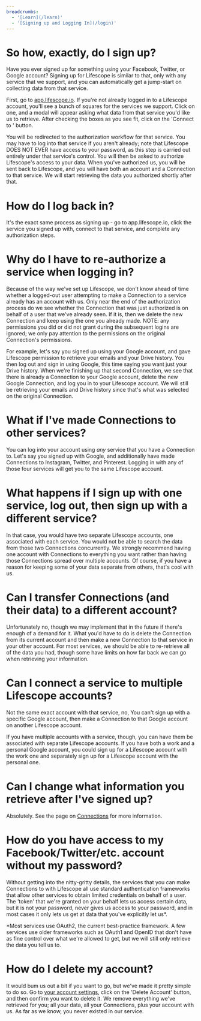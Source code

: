 ```yaml
---
breadcrumbs:
  - '[Learn](/learn)'
  - '[Signing up and Logging In](/login)'
---
```


# So how, exactly, do I sign up?

Have you ever signed up for something using your Facebook, Twitter, or Google account?
Signing up for Lifescope is similar to that, only with any service that we support, and you can automatically get a jump-start on collecting data from that service.

First, go to [app.lifescope.io](https://app.lifescope.io).
If you're not already logged in to a Lifescope account, you'll see a bunch of squares for the services we support.
Click on one, and a modal will appear asking what data from that service you'd like us to retrieve.
After checking the boxes as you see fit, click on the 'Connect to <Service>' button.

You will be redirected to the authorization workflow for that service.
You may have to log into that service if you aren't already; note that Lifescope DOES NOT EVER have access to your password, as this step is carried out entirely under that service's control.
You will then be asked to authorize Lifescope's access to your data.
When you've authorized us, you will be sent back to Lifescope, and you will have both an account and a Connection to that service.
We will start retrieving the data you authorized shortly after that.

# How do I log back in?

It's the exact same process as signing up - go to app.lifescope.io, click the service you signed up with, connect to that service, and complete any authorization steps.

# Why do I have to re-authorize a service when logging in?

Because of the way we've set up Lifescope, we don't know ahead of time whether a logged-out user attempting to make a Connection to a service already has an account with us.
Only near the end of the authorization process do we see whether the Connection that was just authorized is on behalf of a user that we've already seen.
If it is, then we delete the new Connection and keep using the one you already made.
NOTE: any permissions you did or did not grant during the subsequent logins are ignored; we only pay attention to the permissions on the original Connection's permissions.

For example, let's say you signed up using your Google account, and gave Lifescope permission to retrieve your emails and your Drive history.
You then log out and sign in using Google, this time saying you want just your Drive history.
When we're finishing up that second Connection, we see that there is already a Connection to your Google account, delete the new Google Connection, and log you in to your Lifescope account.
We will still be retrieving your emails and Drive history since that's what was selected on the original Connection.

# What if I've made Connections to other services?

You can log into your account using *any* service that you have a Connection to.
Let's say you signed up with Google, and additionally have made Connections to Instagram, Twitter, and Pinterest.
Logging in with any of those four services will get you to the same Lifescope account.

# What happens if I sign up with one service, log out, then sign up with a different service?

In that case, you would have two separate Lifescope accounts, one associated with each service.
You would not be able to search the data from those two Connections concurrently.
We strongly recommend having one account with Connections to everything you want rather than having those Connections spread over multiple accounts.
Of course, if you have a reason for keeping some of your data separate from others, that's cool with us.

# Can I transfer Connections (and their data) to a different account?

Unfortunately no, though we may implement that in the future if there's enough of a demand for it.
What you'd have to do is delete the Connection from its current account and then make a new Connection to that service in your other account.
For most services, we should be able to re-retrieve all of the data you had, though some have limits on how far back we can go when retrieving your information. 

# Can I connect a service to multiple Lifescope accounts?

Not the same exact account with that service, no,
You can't sign up with a specific Google account, then make a Connection to that Google account on another Lifescope account.

If you have multiple accounts with a service, though, you can have them be associated with separate Lifescope accounts.
If you have both a work and a personal Google account, you could sign up for a Lifescope account with the work one and separately sign up for a Lifescope account with the personal one.  

# Can I change what information you retrieve after I've signed up? 

Absolutely. See the page on [Connections](/learn/connections) for more information.

# How do you have access to my Facebook/Twitter/etc. account without my password?

Without getting into the nitty-gritty details, the services that you can make Connections to with Lifescope all use standard authentication frameworks that allow other services to obtain limited credentials on behalf of a user.
The 'token' that we're granted on your behalf lets us access certain data, but it is not your password, never gives us access to your password, and in most cases it only lets us get at data that you've explicitly let us*.

*Most services use OAuth2, the current best-practice framework. A few services use older frameworks such as OAuth1 and OpenID that don't have as fine control over what we're allowed to get, but we will still only retrieve the data you tell us to.

# How do I delete my account?

It would bum us out a bit if you want to go, but we've made it pretty simple to do so.
Go to [your account settings](/settings/account), click on the 'Delete Account' button, and then confirm you want to delete it.
We remove everything we've retrieved for you; all your data, all your Connections, plus your account with us.
As far as we know, you never existed in our service.
